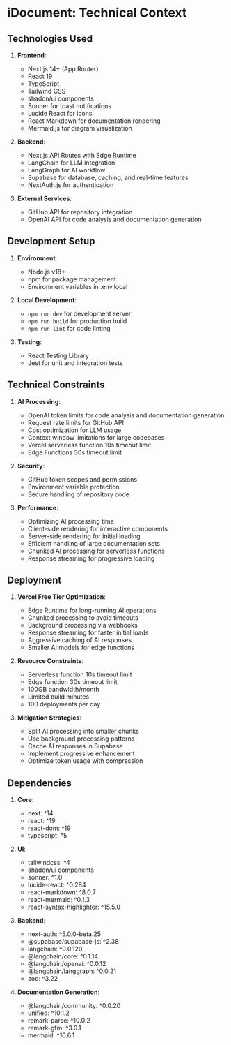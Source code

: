# iDocument: Technical Context

## Technologies Used
1. **Frontend**:
   - Next.js 14+ (App Router)
   - React 19
   - TypeScript
   - Tailwind CSS
   - shadcn/ui components
   - Sonner for toast notifications
   - Lucide React for icons
   - React Markdown for documentation rendering
   - Mermaid.js for diagram visualization

2. **Backend**:
   - Next.js API Routes with Edge Runtime
   - LangChain for LLM integration
   - LangGraph for AI workflow
   - Supabase for database, caching, and real-time features
   - NextAuth.js for authentication

3. **External Services**:
   - GitHub API for repository integration
   - OpenAI API for code analysis and documentation generation

## Development Setup
1. **Environment**:
   - Node.js v18+
   - npm for package management
   - Environment variables in .env.local

2. **Local Development**:
   - `npm run dev` for development server
   - `npm run build` for production build
   - `npm run lint` for code linting

3. **Testing**:
   - React Testing Library
   - Jest for unit and integration tests

## Technical Constraints
1. **AI Processing**:
   - OpenAI token limits for code analysis and documentation generation
   - Request rate limits for GitHub API
   - Cost optimization for LLM usage
   - Context window limitations for large codebases
   - Vercel serverless function 10s timeout limit
   - Edge Functions 30s timeout limit

2. **Security**:
   - GitHub token scopes and permissions
   - Environment variable protection
   - Secure handling of repository code

3. **Performance**:
   - Optimizing AI processing time
   - Client-side rendering for interactive components
   - Server-side rendering for initial loading
   - Efficient handling of large documentation sets
   - Chunked AI processing for serverless functions
   - Response streaming for progressive loading

## Deployment
1. **Vercel Free Tier Optimization**:
   - Edge Runtime for long-running AI operations
   - Chunked processing to avoid timeouts
   - Background processing via webhooks
   - Response streaming for faster initial loads
   - Aggressive caching of AI responses
   - Smaller AI models for edge functions

2. **Resource Constraints**:
   - Serverless function 10s timeout limit
   - Edge function 30s timeout limit
   - 100GB bandwidth/month
   - Limited build minutes
   - 100 deployments per day

3. **Mitigation Strategies**:
   - Split AI processing into smaller chunks
   - Use background processing patterns
   - Cache AI responses in Supabase
   - Implement progressive enhancement
   - Optimize token usage with compression

## Dependencies
1. **Core**:
   - next: ^14
   - react: ^19
   - react-dom: ^19
   - typescript: ^5

2. **UI**:
   - tailwindcss: ^4
   - shadcn/ui components
   - sonner: ^1.0
   - lucide-react: ^0.284
   - react-markdown: ^8.0.7
   - react-mermaid: ^0.1.3
   - react-syntax-highlighter: ^15.5.0

3. **Backend**:
   - next-auth: ^5.0.0-beta.25
   - @supabase/supabase-js: ^2.38
   - langchain: ^0.0.120
   - @langchain/core: ^0.1.14
   - @langchain/openai: ^0.0.12
   - @langchain/langgraph: ^0.0.21
   - zod: ^3.22

4. **Documentation Generation**:
   - @langchain/community: ^0.0.20
   - unified: ^10.1.2
   - remark-parse: ^10.0.2
   - remark-gfm: ^3.0.1
   - mermaid: ^10.6.1 
